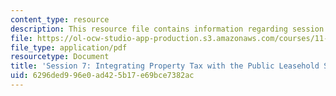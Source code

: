 ```yaml
---
content_type: resource
description: This resource file contains information regarding session 7.
file: https://ol-ocw-studio-app-production.s3.amazonaws.com/courses/11-s945-urbanizing-china-a-reflective-dialogue-fall-2013/6296ded996e0ad425b17e69bce7382ac_MIT11_S945F13_Session7.pdf
file_type: application/pdf
resourcetype: Document
title: 'Session 7: Integrating Property Tax with the Public Leasehold System'
uid: 6296ded9-96e0-ad42-5b17-e69bce7382ac
---
```

